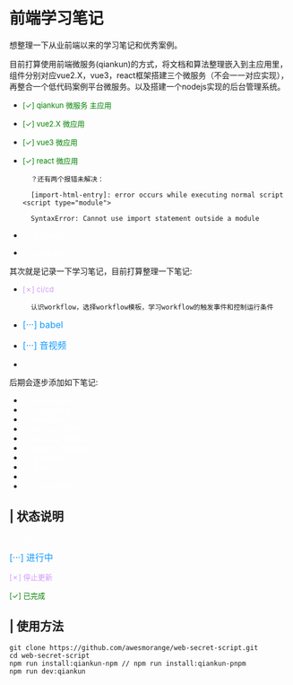 # 前端学习笔记
想整理一下从业前端以来的学习笔记和优秀案例。

目前打算使用前端微服务(qiankun)的方式，将文档和算法整理嵌入到主应用里，组件分别对应vue2.X，vue3，react框架搭建三个微服务（不会一一对应实现），再整合一个低代码案例平台微服务。以及搭建一个nodejs实现的后台管理系统。

- <font color=#008000 size=2> [&check;] qiankun 微服务 主应用</font>
- <font color=#008000 size=2> [&check;] vue2.X 微应用</font>
- <font color=#008000 size=2> [&check;] vue3 微应用</font>
- <font color=#008000 size=2> [&check;] react 微应用</font>

        ？还有两个报错未解决：

        [import-html-entry]: error occurs while executing normal script <script type="module">

        SyntaxError: Cannot use import statement outside a module
- <font color=#ffffff size=1> [&cross;] 低代码平台</font>
- <font color=#ffffff size=1> [&cross;] nodejs 后台</font>

其次就是记录一下学习笔记，目前打算整理一下笔记:
- <font color=#d099ff size=2> [&cross;] ci/cd</font>

        认识workflow，选择workflow模板，学习workflow的触发事件和控制运行条件
- <font color=#1099ff size=3> [···] babel</font>
- <font color=#1099ff size=3> [···] 音视频</font>
- <font color=#ffffff size=1> [&cross;] webxr</font>

后期会逐步添加如下笔记:
- <font color=#ffffff size=1> [&cross;] vue3 实战笔记</font>
- <font color=#ffffff size=1> [&cross;] vue3 源码解读</font>
- <font color=#ffffff size=1> [&cross;] react 源码解读</font>
- <font color=#ffffff size=1> [&cross;] element-ui 源码解读</font>
- <font color=#ffffff size=1> [&cross;] Ant Design 源码解读</font>
- <font color=#ffffff size=1> [&cross;] javascript 查漏补缺笔记</font>
- <font color=#ffffff size=1> [&cross;] 多端实战笔记</font>
- <font color=#ffffff size=1> [&cross;] 重学git</font>
- <font color=#ffffff size=1> [&cross;] vite</font>
- <font color=#ffffff size=1> [&cross;] qiankun源码解读</font>


## | 状态说明

<font color=#ffffff size=1> [&cross;] 未开始</font>

<font color=#1099ff size=3> [···] 进行中</font>

<font color=#d099ff size=2> [&cross;] 停止更新</font>

<font color=#008000 size=2> [&check;] 已完成</font>

## | 使用方法
```
git clone https://github.com/awesmorange/web-secret-script.git
cd web-secret-script
npm run install:qiankun-npm // npm run install:qiankun-pnpm
npm run dev:qiankun
```